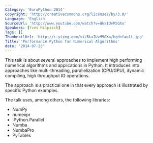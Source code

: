 ```yaml
---
Category: 'EuroPython 2014'
Copyright: 'http://creativecommons.org/licenses/by/3.0/'
Language: 'English'
SourceUrl: 'http://www.youtube.com/watch?v=BkaIUvM5GXo'
Speakers: [Yves Hilpisch]
Tags: []
ThumbnailUrl: 'http://i.ytimg.com/vi/BkaIUvM5GXo/hqdefault.jpg'
Title: 'Performance Python for Numerical Algorithms'
date: '2014-07-23'
---
```

This talk is about several approaches to implement high performing numerical algorithms and applications in Python. It introduces into approaches like multi-threading, parallelization (CPU/GPU), dynamic compiling, high throughput IO operations.

The approach is a practical one in that every approach is illustrated by specific Python examples.

The talk uses, among others, the following libraries:

* NumPy
* numexpr
* IPython.Parallel
* Numba
* NumbaPro
* PyTables